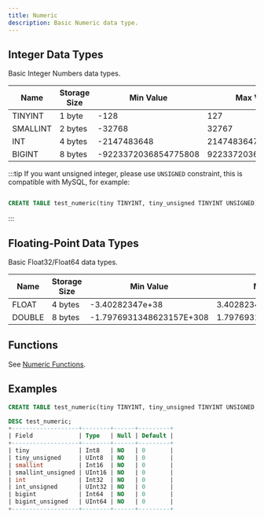 ```yaml
---
title: Numeric
description: Basic Numeric data type.
---
```


## Integer Data Types

Basic Integer Numbers data types.

| Name                 | Storage Size    | Min Value              | Max Value          
|----------------------| --------------- | ---------------------- | --------------------
| TINYINT              | 1 byte          |  -128                  |  127        
| SMALLINT             | 2 bytes         |  -32768                |  32767
| INT                  | 4 bytes         |  -2147483648           |  2147483647
| BIGINT               | 8 bytes         |  -9223372036854775808  |  9223372036854775807

:::tip
If you want unsigned integer, please use `UNSIGNED` constraint, this is compatible with MySQL, for example:
```sql

CREATE TABLE test_numeric(tiny TINYINT, tiny_unsigned TINYINT UNSIGNED)
```
:::

## Floating-Point Data Types

Basic Float32/Float64 data types.

| Name      | Storage Size |  Min Value                |  Max Value |
|-----------| ------------ |  ------------------------ |------------
|  FLOAT    | 4 bytes      |  -3.40282347e+38          | 3.40282347e+38
|  DOUBLE   | 8 bytes      |  -1.7976931348623157E+308 | 1.7976931348623157E+308

## Functions

See [Numeric Functions](/doc/reference/functions/numeric-functions).

## Examples

```sql
CREATE TABLE test_numeric(tiny TINYINT, tiny_unsigned TINYINT UNSIGNED, smallint SMALLINT, smallint_unsigned SMALLINT UNSIGNED, int INT, int_unsigned INT UNSIGNED, bigint BIGINT, bigint_unsigned BIGINT UNSIGNED);

DESC test_numeric;
+-------------------+--------+------+---------+
| Field             | Type   | Null | Default |
+-------------------+--------+------+---------+
| tiny              | Int8   | NO   | 0       |
| tiny_unsigned     | UInt8  | NO   | 0       |
| smallint          | Int16  | NO   | 0       |
| smallint_unsigned | UInt16 | NO   | 0       |
| int               | Int32  | NO   | 0       |
| int_unsigned      | UInt32 | NO   | 0       |
| bigint            | Int64  | NO   | 0       |
| bigint_unsigned   | UInt64 | NO   | 0       |
+-------------------+--------+------+---------+
```

